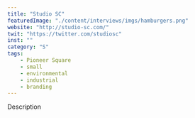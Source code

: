 ```yaml
---
title: "Studio SC"
featuredImage: "./content/interviews/imgs/hamburgers.png"
website: "http://studio-sc.com/"
twit: "https://twitter.com/studiosc"
inst: ""
category: "S"
tags:
    - Pioneer Square
    - small
    - environmental
    - industrial
    - branding
---
```


Description
